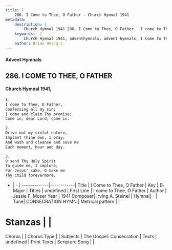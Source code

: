 ```yaml
---
title: |
    286. I Come to Thee, O Father - Church Hymnal 1941
metadata:
    description: |
        Church Hymnal 1941 286. I Come to Thee, O Father.  I come to Thee, O Father,  Confessing all my sin;  I come and claim Thy promise;  Come in, dear Lord, come in. 
    keywords:  |
        Church Hymnal 1941, adventhymnals, advent hymnals, I Come to Thee, O Father, I come to Thee, O Father. 
    author: Brian Onang'o
---
```


#### Advent Hymnals
## 286. I COME TO THEE, O FATHER
####  Church Hymnal 1941,

```txt
1.
I come to Thee, O Father, 
Confessing all my sin; 
I come and claim Thy promise; 
Come in, dear Lord, come in. 

2.
Drive out my sinful nature, 
Implant Thine own, I pray; 
And wash and cleanse and save me 
Each moment, hour and day. 

3.
O send Thy Holy Spirit 
To guide me, I implore; 
For Jesus' sake, O make me 
Thy child forevermore.

```

- |   -  |
-------------|------------|
Title | I Come to Thee, O Father |
Key | E♭ Major |
Titles | undefined |
First Line | I come to Thee, O Father |
Author | Jessie F. Moser
Year | 1941
Composer| Irving A. Steinel |
Hymnal|  - |
Tune| CONSECRATION HYMN |
Metrical pattern | |
# Stanzas |  |
Chorus |  |
Chorus Type |  |
Subjects | The Gospel: Consecration |
Texts | undefined |
Print Texts | 
Scripture Song |  |
    
